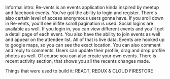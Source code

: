 Informal intro:
Re-vents is an events application kinda inspired by meetup and facebook events. You've got the ability to login and register. There's also certain level of access anonymous users gonna have. If you sroll down in Re-vents, you'll see inifite scroll pagination is used. Social logins are available as well. If you login in, you can view different events and you'll get a detail page of each event. You also have the ability to join events as well and appear on the attendee list. All of that is live data. Events are hooked up to google maps, so you can see the exact location. You can also comment and reply to comments. Users can update their profile, drag and drop profile photos as well. Of course you can also create your own events. There is recent activity section, that shows you all the recents changes made.

Things that were used to build it: 
REACT, REDUX & CLOUD FIRESTORE



